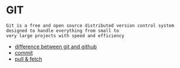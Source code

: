 # GIT
```
Git is a free and open source distributed version control system designed to handle everything from small to 
very large projects with speed and efficiency
```
* [difference between git and github](docs/git.md#difference_between_git_and_github)
* [commit](docs/git.md#Commit)
* [pull & fetch](docs/git.md#pull--fetch)
